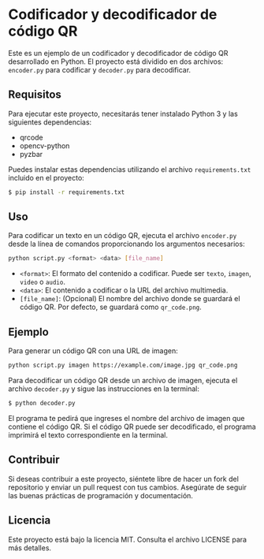 # Codificador y decodificador de código QR

Este es un ejemplo de un codificador y decodificador de código QR desarrollado en Python. El proyecto está dividido en dos archivos: `encoder.py` para codificar y `decoder.py` para decodificar.

## Requisitos

Para ejecutar este proyecto, necesitarás tener instalado Python 3 y las siguientes dependencias:

- qrcode
- opencv-python
- pyzbar

Puedes instalar estas dependencias utilizando el archivo `requirements.txt` incluido en el proyecto:


```bash
$ pip install -r requirements.txt
```

## Uso

Para codificar un texto en un código QR, ejecuta el archivo `encoder.py` desde la línea de comandos proporcionando los argumentos necesarios:

```bash
python script.py <format> <data> [file_name]
```

* `<format>`: El formato del contenido a codificar. Puede ser `texto`, `imagen`, `video` o `audio`.
* `<data>`: El contenido a codificar o la URL del archivo multimedia.
* `[file_name]`: (Opcional) El nombre del archivo donde se guardará el código QR. Por defecto, se guardará como `qr_code.png`.

## Ejemplo

Para generar un código QR con una URL de imagen:

```bash
python script.py imagen https://example.com/image.jpg qr_code.png
```

Para decodificar un código QR desde un archivo de imagen, ejecuta el archivo `decoder.py` y sigue las instrucciones en la terminal:


```bash
$ python decoder.py
```

El programa te pedirá que ingreses el nombre del archivo de imagen que contiene el código QR. Si el código QR puede ser decodificado, el programa imprimirá el texto correspondiente en la terminal.

## Contribuir

Si deseas contribuir a este proyecto, siéntete libre de hacer un fork del repositorio y enviar un pull request con tus cambios. Asegúrate de seguir las buenas prácticas de programación y documentación. 

## Licencia

Este proyecto está bajo la licencia MIT. Consulta el archivo LICENSE para más detalles.




